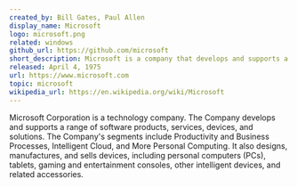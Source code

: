```yaml
---
created_by: Bill Gates, Paul Allen
display_name: Microsoft
logo: microsoft.png
related: windows
github_url: https://github.com/microsoft
short_description: Microsoft is a company that develops and supports a range of software products, services, devices, and solutions.
released: April 4, 1975
url: https://www.microsoft.com
topic: microsoft
wikipedia_url: https://en.wikipedia.org/wiki/Microsoft
---
```

Microsoft Corporation is a technology company. The Company develops and supports a range of software products, services, devices, and solutions. The Company's segments include Productivity and Business Processes, Intelligent Cloud, and More Personal Computing. It also designs, manufactures, and sells devices, including personal computers (PCs), tablets, gaming and entertainment consoles, other intelligent devices, and related accessories.
